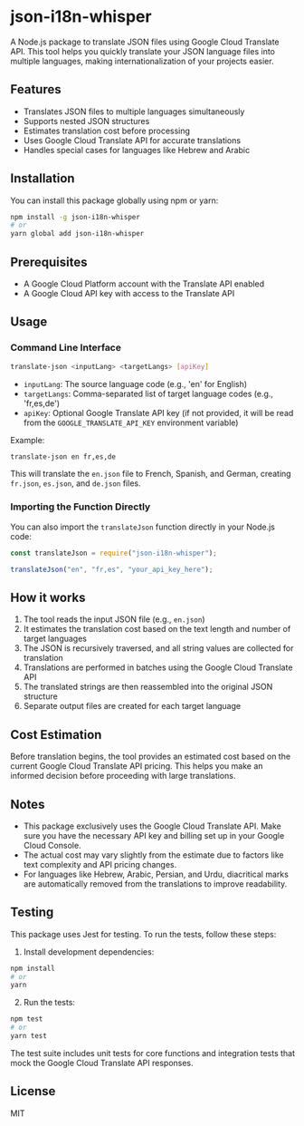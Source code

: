 # json-i18n-whisper

A Node.js package to translate JSON files using Google Cloud Translate API. This tool helps you quickly translate your JSON language files into multiple languages, making internationalization of your projects easier.

## Features

- Translates JSON files to multiple languages simultaneously
- Supports nested JSON structures
- Estimates translation cost before processing
- Uses Google Cloud Translate API for accurate translations
- Handles special cases for languages like Hebrew and Arabic

## Installation

You can install this package globally using npm or yarn:

```bash
npm install -g json-i18n-whisper
# or
yarn global add json-i18n-whisper
```

## Prerequisites

- A Google Cloud Platform account with the Translate API enabled
- A Google Cloud API key with access to the Translate API

## Usage

### Command Line Interface

```bash
translate-json <inputLang> <targetLangs> [apiKey]
```

- `inputLang`: The source language code (e.g., 'en' for English)
- `targetLangs`: Comma-separated list of target language codes (e.g., 'fr,es,de')
- `apiKey`: Optional Google Translate API key (if not provided, it will be read from the `GOOGLE_TRANSLATE_API_KEY` environment variable)

Example:

```bash
translate-json en fr,es,de
```

This will translate the `en.json` file to French, Spanish, and German, creating `fr.json`, `es.json`, and `de.json` files.

### Importing the Function Directly

You can also import the `translateJson` function directly in your Node.js code:

```javascript
const translateJson = require("json-i18n-whisper");

translateJson("en", "fr,es", "your_api_key_here");
```

## How it works

1. The tool reads the input JSON file (e.g., `en.json`)
2. It estimates the translation cost based on the text length and number of target languages
3. The JSON is recursively traversed, and all string values are collected for translation
4. Translations are performed in batches using the Google Cloud Translate API
5. The translated strings are then reassembled into the original JSON structure
6. Separate output files are created for each target language

## Cost Estimation

Before translation begins, the tool provides an estimated cost based on the current Google Cloud Translate API pricing. This helps you make an informed decision before proceeding with large translations.

## Notes

- This package exclusively uses the Google Cloud Translate API. Make sure you have the necessary API key and billing set up in your Google Cloud Console.
- The actual cost may vary slightly from the estimate due to factors like text complexity and API pricing changes.
- For languages like Hebrew, Arabic, Persian, and Urdu, diacritical marks are automatically removed from the translations to improve readability.

## Testing

This package uses Jest for testing. To run the tests, follow these steps:

1. Install development dependencies:

```bash
npm install
# or
yarn
```

2. Run the tests:

```bash
npm test
# or
yarn test
```

The test suite includes unit tests for core functions and integration tests that mock the Google Cloud Translate API responses.

## License

MIT
